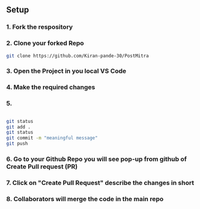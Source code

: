 ## Setup

### 1. Fork the respository
### 2. Clone your forked Repo
```bash
git clone https://github.com/Kiran-pande-30/PostMitra
```

### 3. Open the Project in you local VS Code

### 4. Make the required changes

### 5. 

```bash

git status
git add .
git status
git commit -m "meaningful message"
git push

```
### 6. Go to your Github Repo you will see pop-up from github of Create Pull request (PR)

### 7. Click on "Create Pull Request" describe the changes in short

### 8. Collaborators will merge the code in the main repo

